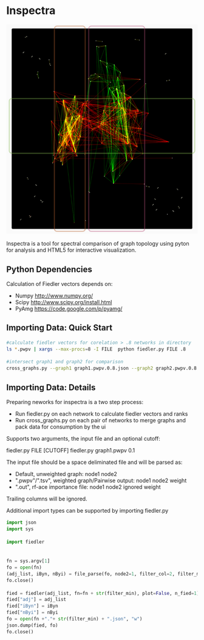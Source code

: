 Inspectra
==========

![Screen shot](inspectrascreenshot.png "A screen shot of the HTML5 visualization of comunities in two overlapping cancer graphs")

Inspectra is a tool for spectral comparison of graph topology using pyton for analysis and HTML5 for interactive visualization.

Python Dependencies
----------------
Calculation of Fiedler vectors depends on:
* Numpy http://www.numpy.org/
* Scipy http://www.scipy.org/install.html
* PyAmg https://code.google.com/p/pyamg/

Importing Data: Quick Start
---------------
```bash
#calculate fiedler vectors for corelation > .8 networks in directory
ls *.pwpv | xargs --max-procs=8 -I FILE  python fiedler.py FILE .8

#intersect graph1 and graph2 for comparison
cross_graphs.py --graph1 graph1.pwpv.0.8.json --graph2 graph2.pwpv.0.8.json --output graph1.vs.graph2.0.8.json

```

Importing Data: Details
-----------------

Preparing neworks for inspectra is a two step process:
* Run fiedler.py on each network to calculate fiedler vectors and ranks
* Run cross_graphs.py on each pair of networks to merge graphs and pack data for consumption by the ui

Supports two arguments, the input file and an optional cutoff:

fiedler.py FILE [CUTOFF]
fiedler.py graph1.pwpv 0.1

The input file should be a space deliminated file and will be parsed as:
* Default, unweighted graph: 
    node1	node2 
* ".pwpv"/".tsv", weighted graph/Pairwise output: 
    node1	node2	weight
* ".out", rf-ace importance file: 
    node1	node2	ignored	weight

Trailing columns will be ignored.

Additional import types can be supported by importing fiedler.py
```python
import json
import sys

import fiedler


fn = sys.argv[1]
fo = open(fn)
(adj_list, iByn, nByi) = file_parse(fo, node2=1, filter_col=2, filter_min=filter_min, val_col=2, blacklist=["PRDM", "CNVR"])
fo.close()

fied = fiedler(adj_list, fn=fn + str(filter_min), plot=False, n_fied=1)
fied["adj"] = adj_list
fied["iByn"] = iByn
fied["nByi"] = nByi
fo = open(fn +"."+ str(filter_min) + ".json", "w")
json.dump(fied, fo)
fo.close()

```


